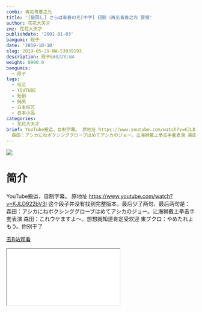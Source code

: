 ```yaml
---
combi: 再见青春之光
title: '[猿回し] さらば青春の光[中字] 短剧（再见青春之光 耍猴'
author: 花花大天才
zmz: 花花大天才
publishdate: '2001-01-03'
bangumi: 段子
date: '2019-10-10'
slug: 2019-05-29-NA-53939193
description: 段子&#8226;NA
weight: 8990.0
bangumis:
  - 段子
tags:
  - 综艺
  - YOUTUBE
  - 短剧
  - 搞笑
  - 日本综艺
  - 日本小品
categories:
  - 花花大天才
brief: YouTube搬运，自制字幕。 原地址 https://www.youtube.com/watch?v=KJLD922bV3I 这个段子并没有找到完整版本，最后少了两句，最后两句是：
  森田：アシカにねボクシンググローブはめてアシカのジョー。让海狮戴上拳击手套表演 森田：これウケますよ～。想想就知道肯定受欢迎 東ブクロ：やめたれよもう。你别干了
---
```

![](https://raw.githubusercontent.com/tcgriffith/owaraisite/master/static/tmpimg/bf8d7fee27e23ed63e1357146e0217957ac3467c.jpg.480.jpg)
# 简介  
YouTube搬运，自制字幕。
原地址 https://www.youtube.com/watch?v=KJLD922bV3I
这个段子并没有找到完整版本，最后少了两句，最后两句是：
森田：アシカにねボクシンググローブはめてアシカのジョー。让海狮戴上拳击手套表演
森田：これウケますよ～。想想就知道肯定受欢迎
東ブクロ：やめたれよもう。你别干了  

[去B站观看](https://www.bilibili.com/video/av53939193/)
<div class ="resp-container"><iframe class="testiframe" src="//player.bilibili.com/player.html?aid=53939193"", scrolling="no", allowfullscreen="true" > </iframe></div> 
